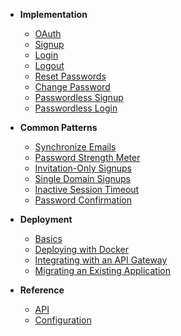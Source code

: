 * **Implementation**
  * [OAuth](guide-implementing_oauth.md)
  * [Signup](guide-implementing_signup.md)
  * [Login](guide-implementing_login.md)
  * [Logout](guide-implementing_logout.md)
  * [Reset Passwords](guide-implementing_forgotten_passwords.md)
  * [Change Password](guide-implementing_change_password.md)
  * [Passwordless Signup](guide-implementing_passwordless_signup.md)
  * [Passwordless Login](guide-implementing_passwordless_logins.md)

* **Common Patterns**
  * [Synchronize Emails](guide-synchronize_emails.md)
  * [Password Strength Meter](guide-displaying_a_password_strength_meter.md)
  * [Invitation-Only Signups](guide-restrict_signups_by_invitation.md)
  * [Single Domain Signups](guide-restrict_signups_by_domain.md)
  * [Inactive Session Timeout](guide-make_sessions_timeout_from_inactivity.md)
  * [Password Confirmation](guide-confirm-password.md)

* **Deployment**
  * [Basics](guide-deployment.md)
  * [Deploying with Docker](guide-deploying_with_docker.md)
  * [Integrating with an API Gateway](guide-integrating_authn_with_an_api_gateway.md)
  * [Migrating an Existing Application](guide-migrating_an_existing_application.md)

* **Reference**
  * [API](api.md)
  * [Configuration](config.md)
